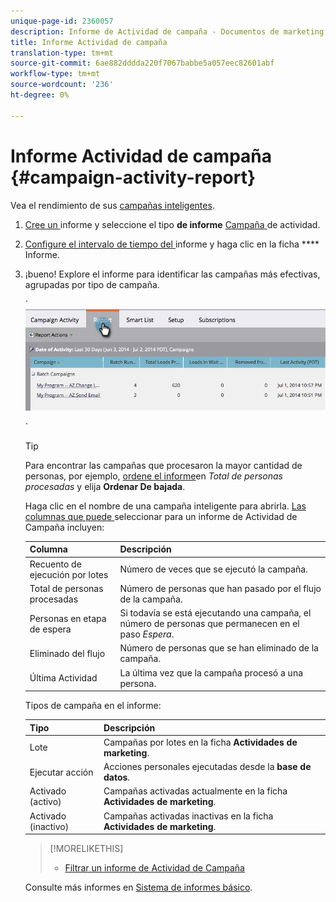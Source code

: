 ```yaml
---
unique-page-id: 2360057
description: Informe de Actividad de campaña - Documentos de marketing - Documentación del producto
title: Informe Actividad de campaña
translation-type: tm+mt
source-git-commit: 6ae882dddda220f7067babbe5a057eec82601abf
workflow-type: tm+mt
source-wordcount: '236'
ht-degree: 0%

---
```



# Informe Actividad de campaña {#campaign-activity-report}

Vea el rendimiento de sus [campañas inteligentes](https://docs.marketo.com/display/docs/smart+campaigns).

1. [Cree un ](../../../../product-docs/reporting/basic-reporting/creating-reports/create-a-report-in-a-program.md) informe y seleccione el tipo **de informe** [Campaña ](report-type-overview.md)de actividad.
1. [Configure el intervalo de tiempo del ](../../../../product-docs/reporting/basic-reporting/editing-reports/change-a-report-time-frame.md) informe y haga clic en la ficha  **** Informe.
1. ¡bueno! Explore el informe para identificar las campañas más efectivas, agrupadas por tipo de campaña.

   ` ![](assets/image2014-9-16-16-3a8-3a45.png)

   `

   >[!TIP]
   >
   >Para encontrar las campañas que procesaron la mayor cantidad de personas, por ejemplo, [ordene el informe](../../../../product-docs/reporting/basic-reporting/editing-reports/sort-report-on-columns.md)en *Total de personas procesadas* y elija **Ordenar De bajada**.

   Haga clic en el nombre de una campaña inteligente para abrirla.  [Las columnas que puede ](../../../../product-docs/reporting/basic-reporting/editing-reports/select-report-columns.md) seleccionar para un informe de Actividad de Campaña incluyen:

   | Columna | Descripción |
   |---|---|
   | Recuento de ejecución por lotes | Número de veces que se ejecutó la campaña. |
   | Total de personas procesadas | Número de personas que han pasado por el flujo de la campaña. |
   | Personas en etapa de espera | Si todavía se está ejecutando una campaña, el número de personas que permanecen en el paso *Espera*. |
   | Eliminado del flujo | Número de personas que se han eliminado de la campaña. |
   | Última Actividad | La última vez que la campaña procesó a una persona. |

   Tipos de campaña en el informe:

   | Tipo | Descripción |
   |---|---|
   | Lote | Campañas por lotes en la ficha **Actividades de marketing**. |
   | Ejecutar acción | Acciones personales ejecutadas desde la **base de datos**. |
   | Activado (activo) | Campañas activadas actualmente en la ficha **Actividades de marketing**. |
   | Activado (inactivo) | Campañas activadas inactivas en la ficha **Actividades de marketing**. |

   >[!MORELIKETHIS]
   >
   >
   >    
   >    
   >    * [Filtrar un informe de Actividad de Campaña](../../../../product-docs/reporting/basic-reporting/report-activity/filter-a-campaign-activity-report.md)


   Consulte más informes en [Sistema de informes básico](https://docs.marketo.com/display/docs/basic+reporting).

